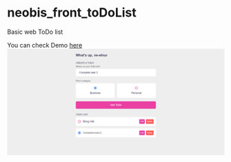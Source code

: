 # neobis_front_toDoList
Basic web ToDo list

You can check Demo [here](https://ne-elnur.github.io/neobis_front_lasles_VPN/)
![Image alt](https://github.com/ne-elnur/neobis_front_toDoList/raw/main/images/todolists-screenshot.png)